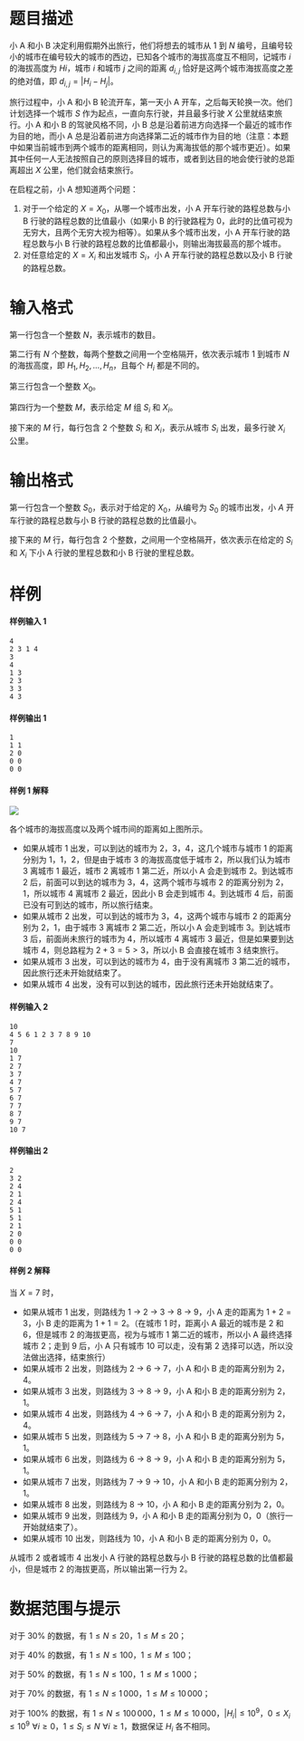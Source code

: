 
# 题目描述

小 A 和小 B 决定利用假期外出旅行，他们将想去的城市从 $1$ 到 $N$ 编号，且编号较小的城市在编号较大的城市的西边，已知各个城市的海拔高度互不相同，记城市 $i$ 的海拔高度为 $Hi$，城市 $i$ 和城市 $j$ 之间的距离 $d_{i, j}$ 恰好是这两个城市海拔高度之差的绝对值，即 $d_{i, j} = |H_i - H_j|$。

旅行过程中，小 A 和小 B 轮流开车，第一天小 A 开车，之后每天轮换一次。他们计划选择一个城市 $S$ 作为起点，一直向东行驶，并且最多行驶 $X$ 公里就结束旅行。小 A 和小 B 的驾驶风格不同，小 B 总是沿着前进方向选择一个最近的城市作为目的地，而小 A 总是沿着前进方向选择第二近的城市作为目的地（注意：本题中如果当前城市到两个城市的距离相同，则认为离海拔低的那个城市更近）。如果其中任何一人无法按照自己的原则选择目的城市，或者到达目的地会使行驶的总距离超出 $X$ 公里，他们就会结束旅行。

在启程之前，小 A 想知道两个问题：

1. 对于一个给定的 $X = X_0$，从哪一个城市出发，小 A 开车行驶的路程总数与小 B 行驶的路程总数的比值最小（如果小 B 的行驶路程为 $0$，此时的比值可视为无穷大，且两个无穷大视为相等）。如果从多个城市出发，小 A 开车行驶的路程总数与小 B 行驶的路程总数的比值都最小，则输出海拔最高的那个城市。
2. 对任意给定的 $X = X_i$ 和出发城市 $S_i$，小 A 开车行驶的路程总数以及小 B 行驶的路程总数。


# 输入格式

第一行包含一个整数 $N$，表示城市的数目。

第二行有 $N$ 个整数，每两个整数之间用一个空格隔开，依次表示城市 $1$ 到城市 $N$ 的海拔高度，即 $H_1, H_2, \dots, H_n$，且每个 $H_i$ 都是不同的。

第三行包含一个整数 $X_0$。

第四行为一个整数 $M$，表示给定 $M$ 组 $S_i$ 和 $X_i$。

接下来的 $M$ 行，每行包含 $2$ 个整数 $S_i$ 和 $X_i$，表示从城市 $S_i$ 出发，最多行驶 $X_i$ 公里。

# 输出格式

第一行包含一个整数 $S_0$，表示对于给定的 $X_0$，从编号为 $S_0$ 的城市出发，小 $A$ 开车行驶的路程总数与小 B 行驶的路程总数的比值最小。

接下来的 $M$ 行，每行包含 $2$ 个整数，之间用一个空格隔开，依次表示在给定的 $S_i$ 和 $X_i$ 下小 A 行驶的里程总数和小 B 行驶的里程总数。

# 样例

#### 样例输入 1
```plainplain
4
2 3 1 4
3
4
1 3
2 3
3 3
4 3
```

#### 样例输出 1
```plainplain
1
1 1
2 0
0 0
0 0
```

#### 样例 1 解释

![](source/loj/2604/img/aHR0cHM6Ly9sb2ouYWMvcHJvYmxlbS8yNjA0L3Rlc3RkYXRhL2Rvd25sb2FkL2RyaXZlLnBuZw==.png)

各个城市的海拔高度以及两个城市间的距离如上图所示。

- 如果从城市 1 出发，可以到达的城市为 2，3，4，这几个城市与城市 1 的距离分别为 1，1，2，但是由于城市 3 的海拔高度低于城市 2，所以我们认为城市 3 离城市 1 最近，城市 2 离城市 1 第二近，所以小 A 会走到城市 2。到达城市 2 后，前面可以到达的城市为 3，4，这两个城市与城市 2 的距离分别为 2，1，所以城市 4 离城市 2 最近，因此小 B 会走到城市 4。到达城市 4 后，前面已没有可到达的城市，所以旅行结束。
- 如果从城市 2 出发，可以到达的城市为 3，4，这两个城市与城市 2 的距离分别为 2，1，由于城市 3 离城市 2 第二近，所以小 A 会走到城市 3。到达城市 3 后，前面尚未旅行的城市为 4，所以城市 4 离城市 3 最近，但是如果要到达城市 4，则总路程为 $2+3=5>3$，所以小 B 会直接在城市 3 结束旅行。
- 如果从城市 3 出发，可以到达的城市为 4，由于没有离城市 3 第二近的城市，因此旅行还未开始就结束了。
- 如果从城市 4 出发，没有可以到达的城市，因此旅行还未开始就结束了。


#### 样例输入 2
```plainplain
10
4 5 6 1 2 3 7 8 9 10
7
10
1 7
2 7
3 7
4 7
5 7
6 7
7 7
8 7
9 7
10 7
```

#### 样例输出 2
```plainplain
2
3 2
2 4
2 1
2 4
5 1
5 1
2 1
2 0
0 0
0 0
```

#### 样例 2 解释

当 $X = 7$ 时，

- 如果从城市 1 出发，则路线为 1 → 2 → 3 → 8 → 9，小 A 走的距离为 $1+2=3$，小 B 走的距离为 $1+1=2$。（在城市 1 时，距离小 A 最近的城市是 2 和 6，但是城市 2 的海拔更高，视为与城市 1 第二近的城市，所以小 A 最终选择城市 2；走到 9 后，小 A 只有城市 10 可以走，没有第 2 选择可以选，所以没法做出选择，结束旅行）
- 如果从城市 2 出发，则路线为 2 → 6 → 7，小 A 和小 B 走的距离分别为 2，4。
- 如果从城市 3 出发，则路线为 3 → 8 → 9，小 A 和小 B 走的距离分别为 2，1。
- 如果从城市 4 出发，则路线为 4 → 6 → 7，小 A 和小 B 走的距离分别为 2，4。
- 如果从城市 5 出发，则路线为 5 → 7 → 8，小 A 和小 B 走的距离分别为 5，1。
- 如果从城市 6 出发，则路线为 6 → 8 → 9，小 A 和小 B 走的距离分别为 5，1。
- 如果从城市 7 出发，则路线为 7 → 9 → 10，小 A 和小 B 走的距离分别为 2，1。
- 如果从城市 8 出发，则路线为 8 → 10，小 A 和小 B 走的距离分别为 2，0。
- 如果从城市 9 出发，则路线为 9，小 A 和小 B 走的距离分别为 0，0（旅行一开始就结束了）。
- 如果从城市 10 出发，则路线为 10，小 A 和小 B 走的距离分别为 0，0。

从城市 2 或者城市 4 出发小 A 行驶的路程总数与小 B 行驶的路程总数的比值都最小，但是城市 2 的海拔更高，所以输出第一行为 2。

# 数据范围与提示

对于 30% 的数据，有 $1 \leq N \leq 20$，$1 \leq M \leq 20$；

对于 40% 的数据，有 $1 \leq N \leq 100$，$1 \leq M \leq 100$；

对于 50% 的数据，有 $1 \leq N \leq 100$，$1 \leq M \leq 1\,000$；

对于 70% 的数据，有 $1 \leq N \leq 1\,000$，$1 \leq M \leq 10\,000$；

对于 100% 的数据，有 $1 \leq N \leq 100\,000$，$1 \leq M \leq 10\,000$，$|H_i| \leq 10^9$，$0 \leq X_i \leq 10^9\,\,\forall i \geq 0$，$1 \leq S_i \leq N\,\,\forall i \geq 1$，数据保证 $H_i$ 各不相同。

